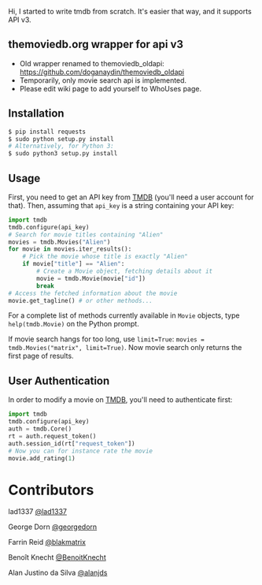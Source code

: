 Hi, I started to write tmdb from scratch. It's easier that way, and it supports
API v3.

themoviedb.org wrapper for api v3
---------------------------------

- Old wrapper renamed to themoviedb_oldapi:
  https://github.com/doganaydin/themoviedb_oldapi
- Temporarily, only movie search api is implemented.
- Please edit wiki page to add yourself to WhoUses page.

Installation
------------

```bash
$ pip install requests
$ sudo python setup.py install
# Alternatively, for Python 3:
$ sudo python3 setup.py install
```

Usage
-----

First, you need to get an API key from [TMDB](http://www.themoviedb.org/)
(you'll need a user account for that). Then, assuming that `api_key` is a
string containing your API key:

```python
import tmdb
tmdb.configure(api_key)
# Search for movie titles containing "Alien"
movies = tmdb.Movies("Alien")
for movie in movies.iter_results():
    # Pick the movie whose title is exactly "Alien"
    if movie["title"] == "Alien":
        # Create a Movie object, fetching details about it
        movie = tmdb.Movie(movie["id"])
        break
# Access the fetched information about the movie
movie.get_tagline() # or other methods...
```

For a complete list of methods currently available in `Movie` objects, type
`help(tmdb.Movie)` on the Python prompt.

If movie search hangs for too long, use `limit=True`:
`movies = tmdb.Movies("matrix", limit=True)`. Now movie search only returns the
first page of results.

User Authentication
-------------------

In order to modify a movie on [TMDB](http://www.themoviedb.org/), you'll need
to authenticate first:

```python
import tmdb
tmdb.configure(api_key)
auth = tmdb.Core()
rt = auth.request_token()
auth.session_id(rt["request_token"])
# Now you can for instance rate the movie
movie.add_rating(1)
```
Contributors
=============
   lad1337 [@lad1337](https://github.com/lad1337)

   George Dorn    [@georgedorn](https://github.com/georgedorn)
   
   Farrin Reid    [@blakmatrix](https://github.com/blakmatrix)
   
   Benoît Knecht  [@BenoitKnecht](https://github.com/BenoitKnecht)
   
   Alan Justino da Silva    [@alanjds](https://github.com/alanjds)
